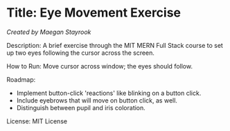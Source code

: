 # Title: Eye Movement Exercise

_Created by Maegan Stayrook_

Description:
A brief exercise through the MIT MERN Full Stack course to set up two eyes following the cursor across the screen.

How to Run:
Move cursor across window; the eyes should follow.

Roadmap:
- Implement button-click 'reactions' like blinking on a button click.
- Include eyebrows that will move on button click, as well.
- Distinguish between pupil and iris coloration.

License: MIT License

<!---
Typical things inside a README file:
- Name: The name of the project. This name should be a descriptive, specific name for your project and what it does.  
- Description: A description of the project to let people know what the project is for. A list of features could also be added here as a sub-section. 
- Installation: If needed, you could include steps to help people get started with your project.
- Usage: You can include examples of how to use your project in this section and highlight the expected outcomes. 
- Support: You can tell people where to go for help regarding your project (example: email, Twitter, etc.). 
- Roadmap: This section could include any future fixes or improvements you might be planning for your project. 
- License information: For open source projects, you can describe how they’re licensed.  
--->